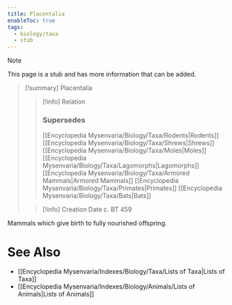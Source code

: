 ```yaml
---
title: Placentalia
enableToc: true
tags:
  - biology/taxa
  - stub
---
```


> [!note]
> This page is a stub and has more information that can be added.

> [!summary] Placentalia
> > [!info] Relation
> > ### Supersedes 
> > [[Encyclopedia Mysenvaria/Biology/Taxa/Rodents|Rodents]]
> > [[Encyclopedia Mysenvaria/Biology/Taxa/Shrews|Shrews]]
> > [[Encyclopedia Mysenvaria/Biology/Taxa/Moles|Moles]]
> > [[Encyclopedia Mysenvaria/Biology/Taxa/Lagomorphs|Lagomorphs]]
> > [[Encyclopedia Mysenvaria/Biology/Taxa/Armored Mammals|Armored Mammals]]
> > [[Encyclopedia Mysenvaria/Biology/Taxa/Primates|Primates]]
> > [[Encyclopedia Mysenvaria/Biology/Taxa/Bats|Bats]]
>
> > [!info] Creation Date
> > c. BT 459

Mammals which give birth to fully nourished offspring.

# See Also
- [[Encyclopedia Mysenvaria/Indexes/Biology/Taxa/Lists of Taxa|Lists of Taxa]]
- [[Encyclopedia Mysenvaria/Indexes/Biology/Animals/Lists of Animals|Lists of Animals]]
